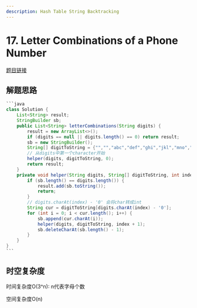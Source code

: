 ```yaml
---
description: Hash Table String Backtracking
---
```


# 17. Letter Combinations of a Phone Number

[题目链接](https://leetcode.com/problems/letter-combinations-of-a-phone-number/description/)

## 解题思路

````java
```java
class Solution {
    List<String> result;
    StringBuilder sb;
    public List<String> letterCombinations(String digits) {
        result = new ArrayList<>();
        if (digits == null || digits.length() == 0) return result;
        sb = new StringBuilder();
        String[] digitToString = {"","","abc","def","ghi","jkl","mno","pqrs","tuv","wxyz"};
        // 从digits中第一个character开始
        helper(digits, digitToString, 0);
        return result;
    }
    private void helper(String digits, String[] digitToString, int index) {
        if (sb.length() == digits.length()) {
            result.add(sb.toString());
            return;
        }
        // digits.charAt(index) - '0' 会将char转成int
        String cur = digitToString[digits.charAt(index) - '0'];
        for (int i = 0; i < cur.length(); i++) {
            sb.append(cur.charAt(i));
            helper(digits, digitToString, index + 1);
            sb.deleteCharAt(sb.length() - 1);
        }
    }
}
```
````

## 时空复杂度

时间复杂度O(3^n): n代表字母个数

空间复杂度O(n)

